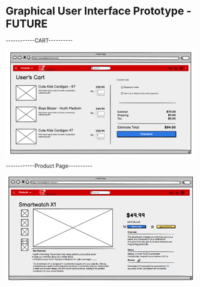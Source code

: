 # Graphical User Interface Prototype - FUTURE


------------CART----------

![Cart_v2.png](./diagrams/v2/GUI_V2/Cart_v2.png)



------------Product Page----------

![Product_v2.png](./diagrams/v2/GUI_V2/Product_V2.png)